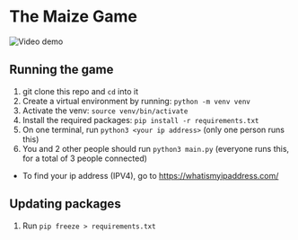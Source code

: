# The Maize Game

![Video demo](https://youtu.be/HBnxMT5HPzo)

## Running the game
1. git clone this repo and `cd` into it
2. Create a virtual environment by running: `python -m venv venv`
3. Activate the venv: `source venv/bin/activate`
4. Install the required packages: `pip install -r requirements.txt`
5. On one terminal, run `python3 <your ip address>` (only one person runs this)
6. You and 2 other people should run `python3 main.py` (everyone runs this, for a total of 3 people connected)
- To find your ip address (IPV4), go to https://whatismyipaddress.com/

## Updating packages
1. Run `pip freeze > requirements.txt`